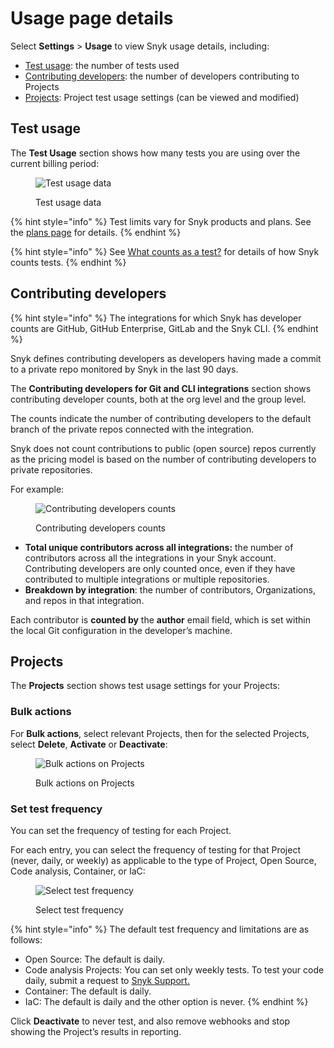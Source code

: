 # Usage page details

Select **Settings** > **Usage** to view Snyk usage details, including:

* [Test usage](usage-page-details.md#test-usage): the number of tests used
* [Contributing developers](usage-page-details.md#contributing-developers): the number of developers contributing to Projects
* [Projects](usage-page-details.md#projects): Project test usage settings (can be viewed and modified)

## Test usage

The **Test Usage** section shows how many tests you are using over the current billing period:

<figure><img src="../../.gitbook/assets/test-usage.png" alt="Test usage data"><figcaption><p>Test usage data</p></figcaption></figure>

{% hint style="info" %}
Test limits vary for Snyk products and plans. See the [plans page](https://snyk.io/plans/) for details.
{% endhint %}

{% hint style="info" %}
See [What counts as a test?](https://support.snyk.io/hc/en-us/articles/360000925418-What-counts-as-a-test-) for details of how Snyk counts tests.
{% endhint %}

## Contributing developers

{% hint style="info" %}
The integrations for which Snyk has developer counts are GitHub, GitHub Enterprise, GitLab and the Snyk CLI.
{% endhint %}

Snyk defines contributing developers as developers having made a commit to a private repo monitored by Snyk in the last 90 days.

The **Contributing developers for Git and CLI integrations** section shows contributing developer counts, both at the org level and the group level.

The counts indicate the number of contributing developers to the default branch of the private repos connected with the integration.

Snyk does not count contributions to public (open source) repos currently as the pricing model is based on the number of contributing developers to private repositories.

For example:

<figure><img src="../../.gitbook/assets/image__10_.png" alt="Contributing developers counts"><figcaption><p>Contributing developers counts</p></figcaption></figure>

* **Total unique contributors across all integrations:** the number of contributors across all the integrations in your Snyk account. Contributing developers are only counted once, even if they have contributed to multiple integrations or multiple repositories.
* **Breakdown by integration**: the number of contributors, Organizations, and repos in that integration.

Each contributor is **counted by** the **author** email field, which is set within the local Git configuration in the developer’s machine.

## Projects

The **Projects** section shows test usage settings for your Projects:

### Bulk actions

For **Bulk actions**, select relevant Projects, then for the selected Projects, select **Delete**, **Activate** or **Deactivate**:

<figure><img src="../../.gitbook/assets/usage-projects-bulk-actions.png" alt="Bulk actions on Projects"><figcaption><p>Bulk actions on Projects</p></figcaption></figure>

### Set test frequency

You can set the frequency of testing for each Project.&#x20;

For each entry, you can select the frequency of testing for that Project (never, daily, or weekly) as applicable to the type of Project, Open Source, Code analysis, Container, or IaC:

<figure><img src="../../.gitbook/assets/usage-projects-single.png" alt="Select test frequency"><figcaption><p>Select test frequency</p></figcaption></figure>

{% hint style="info" %}
The default test frequency and limitations are as follows:

* Open Source: The default is daily.
* Code analysis Projects: You can set only weekly tests. To test your code daily, submit a request to [Snyk Support.](https://support.snyk.io/hc/en-us/requests)
* Container: The default is daily.
* IaC: The default is daily and the other option is never.
{% endhint %}

Click **Deactivate** to never test, and also remove webhooks and stop showing the Project’s results in reporting.
